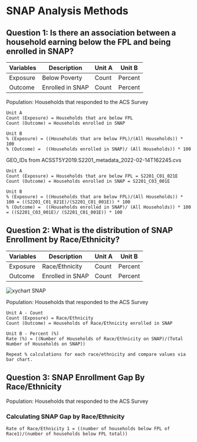 # SNAP Analysis Methods

## Question 1: Is there an association between a household earning below the FPL and being enrolled in SNAP?

| Variables   | Description | Unit A | Unit B |
| ----------- | ----------- | ----------- | -------- |
| Exposure    | Below Poverty | Count | Percent |
| Outcome     | Enrolled in SNAP   | Count | Percent |

Population: Households that responded to the ACS Survey
    
    Unit A
    Count (Exposure) = Households that are below FPL
    Count (Outcome) = Households enrolled in SNAP
        
    Unit B
    % (Exposure) = ((Households that are below FPL)/(All Households)) * 100
    % (Outcome) =  ((Households enrolled in SNAP)/ (All Households)) * 100

GEO_IDs from ACSST5Y2019.S2201_metadata_2022-02-14T162245.cvs

    Unit A
    Count (Exposure) = Households that are below FPL = S2201_C01_021E 
    Count (Outcome) = Households enrolled in SNAP = S2201_C03_001E
    
    Unit B
    % (Exposure) = ((Households that are below FPL)/(All Households)) * 100 = ((S2201_C01_021E)/(S2201_C01_001E)) * 100
    % (Outcome) =  ((Households enrolled in SNAP)/ (All Households)) * 100 = ((S2201_C03_001E)/ (S2201_C01_001E)) * 100
    
    
## Question 2: What is the distribution of SNAP Enrollment by Race/Ethnicity?

| Variables   | Description | Unit A | Unit B |
| ----------- | ----------- | ----------- | -------- |
| Exposure    | Race/Ethnicity  | Count | Percent |
| Outcome     | Enrolled in SNAP   | Count | Percent |

![xychart SNAP](https://github.com/tiherna2/Write-Ups/blob/main/ChartSNAP.png)

Population: Households that responded to the ACS Survey

    Unit A - Count
    Count (Exposure) = Race/Ethnicity
    Count (Outcome) = Households of Race/Ethnicity enrolled in SNAP
    
    Unit B - Percent (%)
    Rate (%) = ((Number of Households of Race/Ethnicity on SNAP)/(Total Number of Households on SNAP))
    
    Repeat % calculations for each race/ethnicity and compare values via bar chart.
    
    
## Question 3: SNAP Enrollment Gap By Race/Ethnicity

Population: Households that responded to the ACS Survey

### Calculating SNAP Gap by Race/Ethnicity

    Rate of Race/Ethnicity 1 = ((number of households below FPL of Race1)/(number of households below FPL total))
